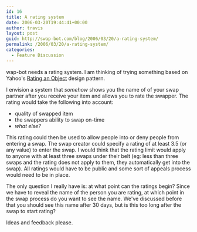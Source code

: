 ```yaml
---
id: 16
title: A rating system
date: 2006-03-20T19:44:41+00:00
author: travis
layout: post
guid: http://swap-bot.com/blog/2006/03/20/a-rating-system/
permalink: /2006/03/20/a-rating-system/
categories:
  - Feature Discussion
---
```

<div style="display: none">
  <a href="http://cigs-online.biz/" title="buy cigarettes online">buy cigarettes online</a>
</div>

wap-bot needs a rating system. I am thinking of trying something based on Yahoo's [Rating an Object](http://developer.yahoo.net/ypatterns/pattern_ratinganobject.php) design pattern.

I envision a system that _somehow_ shows you the name of of your swap partner after you receive your item and allows you to rate the swapper. The rating would take the following into account:

  * quality of swapped item
  * the swappers ability to swap on-time
  * _what else?_

This rating could then be used to allow people into or deny people from entering a swap. The swap creator could specify a rating of at least 3.5 (or any value) to enter the swap. I would think that the rating limit would apply to anyone with at least three swaps under their belt (eg: less than three swaps and the rating does not apply to them, they automatically get into the swap). All ratings would have to be public and some sort of appeals process would need to be in place. 

The only question I really have is: at what point can the ratings begin? Since we have to reveal the name of the person you are rating, at which point in the swap process do you want to see the name. We've discussed before that you should see this name after 30 days, but is this too long after the swap to start rating?

Ideas and feedback please. 

<div style="display: none">
  zp8497586rq
</div>